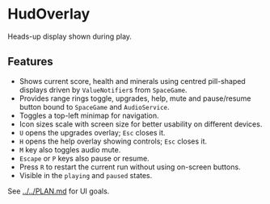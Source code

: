 # HudOverlay

Heads-up display shown during play.

## Features

- Shows current score, health and minerals using centred pill-shaped displays
  driven by `ValueNotifier`s from `SpaceGame`.
- Provides range rings toggle, upgrades, help, mute and pause/resume button
  bound to `SpaceGame` and `AudioService`.
- Toggles a top-left minimap for navigation.
- Icon sizes scale with screen size for better usability on different devices.
- `U` opens the upgrades overlay; `Esc` closes it.
- `H` opens the help overlay showing controls; `Esc` closes it.
- `M` key also toggles audio mute.
- `Escape` or `P` keys also pause or resume.
- Press `R` to restart the current run without using on-screen buttons.
- Visible in the `playing` and `paused` states.

See [../../PLAN.md](../../PLAN.md) for UI goals.
